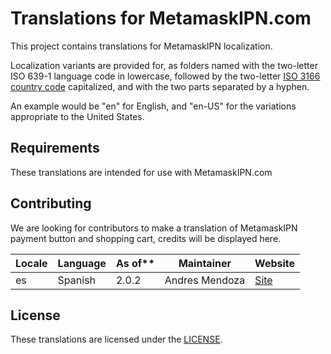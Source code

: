# Translations for MetamaskIPN.com

This project contains translations for MetamaskIPN localization.

Localization variants are provided for, as folders named with the two-letter ISO 639-1 language code in
lowercase, followed by the two-letter [ISO 3166 country code](https://en.wikipedia.org/wiki/ISO_3166-1)
capitalized, and with the two parts separated by a hyphen.

An example would be "en" for English, and "en-US" for the variations appropriate to the United States.

## Requirements

These translations are intended for use with MetamaskIPN.com


## Contributing

We are looking for contributors to make a translation of MetamaskIPN payment button and shopping cart, credits will be displayed here.

| Locale | Language             | As of** | Maintainer           | Website
| ------ | -------------------- | ------- | -------------------- | --------------------
| es     | Spanish              | 2.0.2   | Andres Mendoza       | [Site][es]

[site]: https://www.evolutionscript.com
[es]: https://www.evolutionscript.com

## License

These translations are licensed under the [LICENSE](LICENSE).
